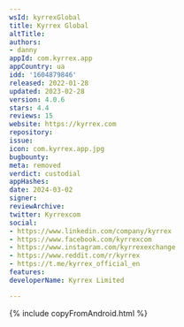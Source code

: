 ```yaml
---
wsId: kyrrexGlobal
title: Kyrrex Global
altTitle: 
authors:
- danny
appId: com.kyrrex.app
appCountry: ua
idd: '1604879846'
released: 2022-01-28
updated: 2023-02-28
version: 4.0.6
stars: 4.4
reviews: 15
website: https://kyrrex.com
repository: 
issue: 
icon: com.kyrrex.app.jpg
bugbounty: 
meta: removed
verdict: custodial
appHashes: 
date: 2024-03-02
signer: 
reviewArchive: 
twitter: Kyrrexcom
social:
- https://www.linkedin.com/company/kyrrex
- https://www.facebook.com/kyrrexcom
- https://www.instagram.com/kyrrexexchange
- https://www.reddit.com/r/kyrrex
- https://t.me/kyrrex_official_en
features: 
developerName: Kyrrex Limited

---
```


{% include copyFromAndroid.html %}
